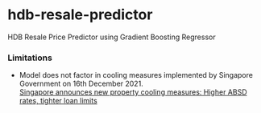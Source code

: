 # hdb-resale-predictor
HDB Resale Price Predictor using Gradient Boosting Regressor

### Limitations
* Model does not factor in cooling measures implemented by Singapore Government on 16th December 2021.<br>[Singapore announces new property cooling measures: Higher ABSD rates, tighter loan limits](https://www.channelnewsasia.com/singapore/property-cooling-measures-absd-tdsr-ltv-loan-hdb-2382301)
